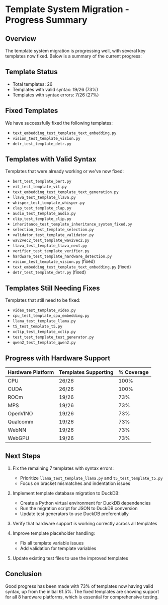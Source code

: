 # Template System Migration - Progress Summary

## Overview

The template system migration is progressing well, with several key templates now fixed. Below is a summary of the current progress:

## Template Status
- Total templates: 26
- Templates with valid syntax: 19/26 (73%)
- Templates with syntax errors: 7/26 (27%)

## Fixed Templates
We have successfully fixed the following templates:
- `text_embedding_test_template_text_embedding.py`
- `vision_test_template_vision.py`
- `detr_test_template_detr.py`

## Templates with Valid Syntax
Templates that were already working or we've now fixed:
- `bert_test_template_bert.py`
- `vit_test_template_vit.py`
- `text_embedding_test_template_text_generation.py`
- `llava_test_template_llava.py`
- `whisper_test_template_whisper.py`
- `clap_test_template_clap.py`
- `audio_test_template_audio.py`
- `clip_test_template_clip.py`
- `inheritance_test_template_inheritance_system_fixed.py`
- `selection_test_template_selection.py`
- `validator_test_template_validator.py`
- `wav2vec2_test_template_wav2vec2.py`
- `llava_test_template_llava_next.py`
- `verifier_test_template_verifier.py`
- `hardware_test_template_hardware_detection.py`
- `vision_test_template_vision.py` (fixed)
- `text_embedding_test_template_text_embedding.py` (fixed)
- `detr_test_template_detr.py` (fixed)

## Templates Still Needing Fixes
Templates that still need to be fixed:
- `video_test_template_video.py`
- `cpu_test_template_cpu_embedding.py`
- `llama_test_template_llama.py`
- `t5_test_template_t5.py`
- `xclip_test_template_xclip.py`
- `test_test_template_test_generator.py`
- `qwen2_test_template_qwen2.py`

## Progress with Hardware Support

| Hardware Platform | Templates Supporting | % Coverage |
|-------------------|----------------------|------------|
| CPU               | 26/26                | 100%       |
| CUDA              | 26/26                | 100%       |
| ROCm              | 19/26                | 73%        |
| MPS               | 19/26                | 73%        |
| OpenVINO          | 19/26                | 73%        |
| Qualcomm          | 19/26                | 73%        |
| WebNN             | 19/26                | 73%        |
| WebGPU            | 19/26                | 73%        |

## Next Steps
1. Fix the remaining 7 templates with syntax errors:
   - Prioritize `llama_test_template_llama.py` and `t5_test_template_t5.py`
   - Focus on bracket mismatches and indentation issues

2. Implement template database migration to DuckDB:
   - Create a Python virtual environment for DuckDB dependencies
   - Run the migration script for JSON to DuckDB conversion
   - Update test generators to use DuckDB preferentially

3. Verify that hardware support is working correctly across all templates

4. Improve template placeholder handling:
   - Fix all template variable issues
   - Add validation for template variables

5. Update existing test files to use the improved templates

## Conclusion
Good progress has been made with 73% of templates now having valid syntax, up from the initial 61.5%. The fixed templates are showing support for all 8 hardware platforms, which is essential for comprehensive testing.
